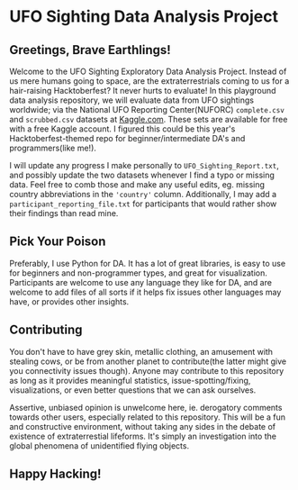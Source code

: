 # UFO Sighting Data Analysis Project

## Greetings, Brave Earthlings!

Welcome to the UFO Sighting Exploratory Data Analysis Project. Instead of us mere humans going to space, are the extraterrestrials coming to us for a hair-raising Hacktoberfest? It never hurts to evaluate! In this playground data analysis repository, we will evaluate data from UFO sightings worldwide; via the National UFO Reporting Center(NUFORC) `complete.csv` and `scrubbed.csv` datasets at [Kaggle.com](https://www.kaggle.com/NUFORC/ufo-sightings). These sets are available for free with a free Kaggle account. I figured this could be this year's
Hacktoberfest-themed repo for beginner/intermediate DA's and programmers(like me!).

I will update any progress I make personally to `UFO_Sighting_Report.txt`, and possibly update the two datasets whenever I find a typo or missing data. Feel free to comb those and make any useful edits, eg. missing country abbreviations in the `'country'` column. Additionally, I may add a `participant_reporting_file.txt` for participants that would rather show their findings than read mine.

## Pick Your Poison

Preferably, I use Python for DA. It has a lot of great libraries, is easy to use for beginners and non-programmer types, and great for visualization. Participants are welcome to use any language they like for DA, and are welcome to add files of all sorts if it helps fix issues other languages may have, or provides other insights.

## Contributing

You don't have to have grey skin, metallic clothing, an amusement with stealing cows, or be from another planet to contribute(the latter might give you connectivity issues though). Anyone may contribute to this repository as long as it provides meaningful statistics, issue-spotting/fixing, visualizations, or even better questions that we can ask ourselves. 

Assertive, unbiased opinion is unwelcome here, ie. derogatory comments towards other users, especially related to this repository. This will be a fun and constructive environment, without taking any sides in the debate of existence of extraterrestial lifeforms. It's simply an investigation into the global phenomena of unidentified flying objects.

## Happy Hacking!
